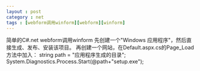 ```yaml
---
layout : post
category : net
tags : [webform调用winform][webform][winform]
---
```


简单的C#.net webform调用winform
  先创建一个"Windows 应用程序"，然后直接生成、发布、安装该项目。 
  再创建一个网站，在Default.aspx.cs的Page_Load方法中加入：
  string path = "应用程序生成的目录";
  System.Diagnostics.Process.Start(@path+"setup.exe");
